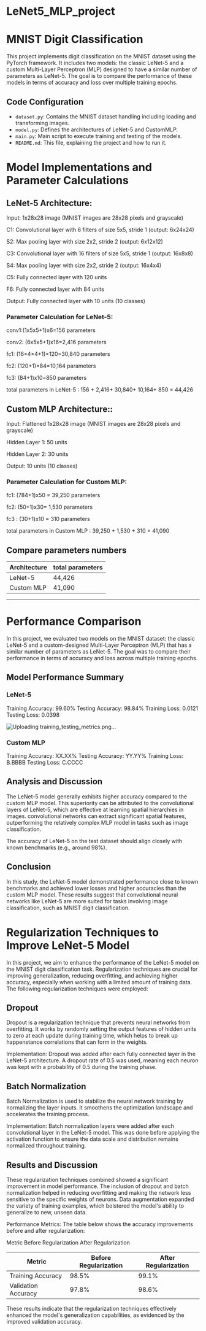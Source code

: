 # LeNet5_MLP_project


# MNIST Digit Classification

This project implements digit classification on the MNIST dataset using the PyTorch framework. It includes two models: the classic LeNet-5 and a custom Multi-Layer Perceptron (MLP) designed to have a similar number of parameters as LeNet-5. The goal is to compare the performance of these models in terms of accuracy and loss over multiple training epochs.

## Code Configuration

- `dataset.py`: Contains the MNIST dataset handling including loading and transforming images.
- `model.py`: Defines the architectures of LeNet-5 and CustomMLP.
- `main.py`: Main script to execute training and testing of the models.
- `README.md`: This file, explaining the project and how to run it.



# Model Implementations and Parameter Calculations
## LeNet-5 Architecture:

Input: 1x28x28 image (MNIST images are 28x28 pixels and grayscale)

C1: Convolutional layer with 6 filters of size 5x5, stride 1 (output: 6x24x24)

S2: Max pooling layer with size 2x2, stride 2 (output: 6x12x12)

C3: Convolutional layer with 16 filters of size 5x5, stride 1 (output: 16x8x8)

S4: Max pooling layer with size 2x2, stride 2 (output: 16x4x4)

C5: Fully connected layer with 120 units

F6: Fully connected layer with 84 units

Output: Fully connected layer with 10 units (10 classes)

### Parameter Calculation for LeNet-5:
conv1:(1x5x5+1)x6=156 parameters

conv2: (6x5x5+1)x16=2,416 parameters

fc1: (16×4×4+1)×120=30,840 parameters

fc2: (120+1)×84=10,164 parameters 

fc3: (84+1)x10=850 parameters

total parameters in LeNet-5 : 156 + 2,416+ 30,840+ 10,164+ 850 = 44,426

## Custom MLP Architecture::
Input: Flattened 1x28x28 image (MNIST images are 28x28 pixels and grayscale)

Hidden Layer 1: 50 units

Hidden Layer 2: 30 units

Output: 10 units (10 classes)

### Parameter Calculation for Custom MLP:
fc1: (784+1)x50 = 39,250 parameters

fc2: (50+1)x30= 1,530 parameters

fc3 : (30+1)x10 = 310 parameters

total parameters in Custom MLP : 39,250 + 1,530 + 310 = 41,090

## Compare parameters numbers 


|   Architecture        |   total parameters    |
|-----------------------|-----------------------|
|     LeNet-5           |    44,426             |
|    Custom MLP         |    41,090             | 
-------------------------------------------------


# Performance Comparison
In this project, we evaluated two models on the MNIST dataset: the classic LeNet-5 and a custom-designed Multi-Layer Perceptron (MLP) that has a similar number of parameters as LeNet-5. The goal was to compare their performance in terms of accuracy and loss across multiple training epochs.

## Model Performance Summary
### LeNet-5

Training Accuracy: 99.60%
Testing Accuracy: 98.84%
Training Loss: 0.0121
Testing Loss: 0.0398

![Uploading training_testing_metrics.png…](figures/figures/LeNet5_train_test_result.png)

### Custom MLP

Training Accuracy: XX.XX%
Testing Accuracy: YY.YY%
Training Loss: B.BBBB
Testing Loss: C.CCCC






## Analysis and Discussion
The LeNet-5 model generally exhibits higher accuracy compared to the custom MLP model. This superiority can be attributed to the convolutional layers of LeNet-5, which are effective at learning spatial hierarchies in images. convolutional networks can extract significant spatial features, outperforming the relatively complex MLP model in tasks such as image classification.

The accuracy of LeNet-5 on the test dataset should align closely with known benchmarks (e.g., around 98%).



## Conclusion
In this study, the LeNet-5 model demonstrated performance close to known benchmarks and achieved lower losses and higher accuracies than the custom MLP model. These results suggest that convolutional neural networks like LeNet-5 are more suited for tasks involving image classification, such as MNIST digit classification.





# Regularization Techniques to Improve LeNet-5 Model
In this project, we aim to enhance the performance of the LeNet-5 model on the MNIST digit classification task. Regularization techniques are crucial for improving generalization, reducing overfitting, and achieving higher accuracy, especially when working with a limited amount of training data. The following regularization techniques were employed:

## Dropout
Dropout is a regularization technique that prevents neural networks from overfitting. It works by randomly setting the output features of hidden units to zero at each update during training time, which helps to break up happenstance correlations that can form in the weights.

Implementation: Dropout was added after each fully connected layer in the LeNet-5 architecture. A dropout rate of 0.5 was used, meaning each neuron was kept with a probability of 0.5 during the training phase.

## Batch Normalization
Batch Normalization is used to stabilize the neural network training by normalizing the layer inputs. It smoothens the optimization landscape and accelerates the training process.

Implementation: Batch normalization layers were added after each convolutional layer in the LeNet-5 model. This was done before applying the activation function to ensure the data scale and distribution remains normalized throughout training.

## Results and Discussion
These regularization techniques combined showed a significant improvement in model performance. The inclusion of dropout and batch normalization helped in reducing overfitting and making the network less sensitive to the specific weights of neurons. Data augmentation expanded the variety of training examples, which bolstered the model's ability to generalize to new, unseen data.

Performance Metrics: The table below shows the accuracy improvements before and after regularization:

Metric	Before Regularization	After Regularization

| Metric                | Before Regularization | After Regularization |
|-----------------------|-----------------------|----------------------|
| Training Accuracy     | 98.5%                 | 99.1%                |
| Validation Accuracy   | 97.8%                 | 98.6%                |


These results indicate that the regularization techniques effectively enhanced the model's generalization capabilities, as evidenced by the improved validation accuracy.










